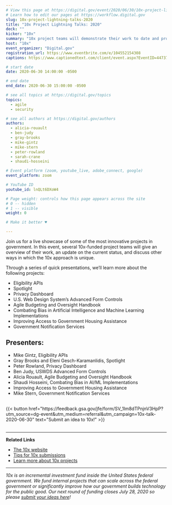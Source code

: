 ```yaml
---
# View this page at https://digital.gov/event/2020/06/30/10x-project-lightning-talks-2020/
# Learn how to edit our pages at https://workflow.digital.gov
slug: 10x-project-lightning-talks-2020
title: "10x Project Lightning Talks: 2020"
deck: ""
kicker: "10x"
summary: "10x project teams will demonstrate their work to date and provide brief overviews of each project. We hope that these talks will highlight some of the most interesting work happening in government today and inspire others to submit ideas to 10x. "
host: "10x"
event_organizer: "Digital.gov"
registration_url: https://www.eventbrite.com/e/104552154308
captions: https://www.captionedtext.com/client/event.aspx?EventID=4473786&CustomerID=321

# start date
date: 2020-06-30 14:00:00 -0500

# end date
end_date: 2020-06-30 15:00:00 -0500

# see all topics at https://digital.gov/topics
topics: 
  - agile
  - security

# see all authors at https://digital.gov/authors
authors: 
  - alicia-rouault
  - ben-judy
  - gray-brooks
  - mike-gintz
  - mike-stern
  - peter-rowland
  - sarah-crane
  - shaudi-hosseini

# Event platform (zoom, youtube_live, adobe_connect, google)
event_platform: zoom

# YouTube ID
youtube_id: lnQLt6DXoW4

# Page weight: controls how this page appears across the site
# 0 -- hidden
# 1 -- visible
weight: 0

# Make it better ♥

---
```

 
Join us for a live showcase of some of the most innovative projects in government. In this event, several 10x-funded project teams will give an overview of their work, an update on the current status, and discuss other ways in which the 10x approach is unique.

Through a series of quick presentations, we’ll learn more about the following projects:

 - Eligibility APIs
 - Spotlight
 - Privacy Dashboard
 - U.S. Web Design System’s Advanced Form Controls
 - Agile Budgeting and Oversight Handbook
 - Combating Bias in Artificial Intelligence and Machine Learning Implementations
 - Improving Access to Government Housing Assistance
 - Government Notification Services  



## Presenters:

 - Mike Gintz, Eligibility APIs
 - Gray Brooks and Eleni Gesch-Karamanlidis, Spotlight
 - Peter Rowland, Privacy Dashboard
 - Ben Judy, USWDS Advanced Form Controls
 - Alicia Rouault, Agile Budgeting and Oversight Handbook
 - Shaudi Hosseini, Combating Bias in AI/ML Implementations
 - Improving Access to Government Housing Assistance
 - Mike Stern, Government Notification Services  
 
 <br/>
 {{< button href="https://feedback.gsa.gov/jfe/form/SV_1Im8dTPnjnV3HpP?utm_source=dg-event&utm_medium=referral&utm_campaign=10x-talk-2020-06-30" text="Submit an idea to 10x!" >}}
 <br/>
 <br/>

 ---
 
**Related Links**


 - [The 10x website](https://10x.gsa.gov/)
 - [Tips for 10x submissions](https://10x.gsa.gov/send-us-an-idea/)
 - [Learn more about 10x projects](https://10x.gsa.gov/projects/)
 
 ---
 
 *10x is an incremental investment fund inside the United States federal government. We fund internal projects that can scale across the federal government or significantly improve how our government builds technology for the public good. Our next round of funding closes July 28, 2020 so please [submit your ideas here](https://feedback.gsa.gov/jfe/form/SV_1Im8dTPnjnV3HpP?utm_source=dg-event&utm_medium=referral&utm_campaign=10x-talk-2020-06-30)!*
